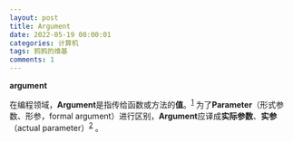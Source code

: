 ```yaml
---
layout: post
title: Argument
date: 2022-05-19 00:00:01
categories: 计算机
tags: 鸦鸦的维基
comments: 1
---
```


**argument**

在编程领域，**Argument**是指传给函数或方法的**值**。<sup>[1][1]</sup> 为了**Parameter**（形式参数、形参，formal argument）进行区别，**Argument**应译成**实际参数**、**实参**（actual parameter）<sup>[2][2]</sup> 。

[1]: https://docs.python.org/3.9/glossary.html  "Python文档"
[2]: https://en.wikipedia.org/wiki/Parameter_(computer_programming)  "英文维基 - Parameter (computer programming)"
